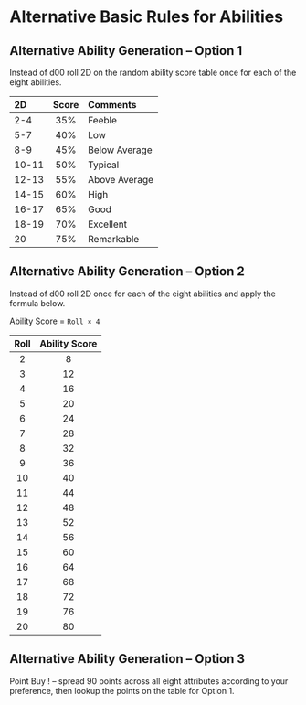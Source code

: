 # Alternative Basic Rules for Abilities

## Alternative Ability Generation – Option 1

Instead of d00 roll 2D on the random ability score table once for each of the eight abilities.

| 2D    | Score | Comments |
|:------|:---:|:---|
| 2-4   |  35%  | Feeble |
| 5-7   |  40%  | Low |
| 8-9   |  45%  | Below Average |
| 10-11 |  50%  | Typical |
| 12-13 |  55%  | Above Average |
| 14-15 |  60%  | High |
| 16-17 |  65%  | Good |
| 18-19 |  70%  | Excellent |
| 20    |  75%  | Remarkable |

## Alternative Ability Generation – Option 2

Instead of d00 roll 2D once for each of the eight abilities and apply the formula below.

Ability Score = `Roll × 4`

| Roll | Ability Score |
|:---:|:---:|
| 2	   |     8  |
| 3	   |     12 |
| 4	   |     16 |
| 5	   |     20 |
| 6	   |     24 |
| 7	   |     28 |
| 8	   |     32 |
| 9	   |     36 |
| 10    |   40  |
| 11    |   44  |
| 12    |   48  |
| 13    |   52  |
| 14    |   56  |
| 15    |   60  |
| 16    |   64  |
| 17    |   68  |
| 18    |   72  |
| 19    |   76  |
| 20    |   80  |


## Alternative Ability Generation – Option 3

Point Buy ! – spread 90 points across all eight attributes according to your preference, 
then lookup the points on the table for Option 1.


